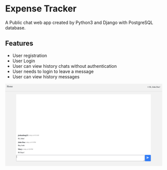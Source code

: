 # Expense Tracker

A Public chat web app created by Python3 and Django with PostgreSQL database.

## Features

- User registration
- User Login
- User can view history chats without authentication
- User needs to login to leave a message
- User can view history messages

![image](https://github.com/joshuafa13/Chat-app-django/blob/main/static/picture/Example.png?raw=true)



